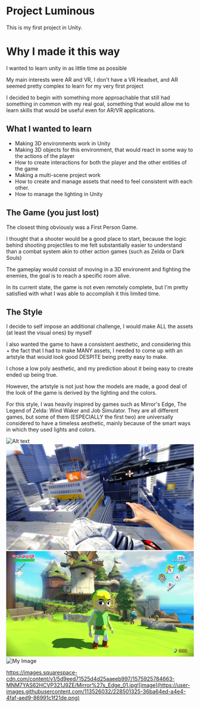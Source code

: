 # Project Luminous

This is my first project in Unity.



# Why I made it this way

I wanted to learn unity in as little time as possible

My main interests were AR and VR, I don't have a VR Headset, and AR seemed pretty complex to learn for my very first project

I decided to begin with something more approachable that still had something in common with my real goal, something that would allow me to learn skills that would be useful even for AR/VR applications.



## What I wanted to learn

- Making 3D environments work in Unity
- Making 3D objects for this environment, that would react in some way to the actions of the player
- How to create interactions for both the player and the other entities of the game
- Making a multi-scene project work
- How to create and manage assets that need to feel consistent with each other.
- How to manage the lighting in Unity



## The Game (you just lost)

The closest thing obviously was a First Person Game.

I thought that a shooter would be a good place to start, because the logic behind shooting projectiles to me felt substantially easier to understand than a combat system akin to other action games (such as Zelda or Dark Souls)

The gameplay would consist of moving in a 3D environemt and fighting the enemies, the goal is to reach a specific room alive.

In its current state, the game is not even remotely complete, but I'm pretty satisfied with what I was able to accomplish it this limited time.



## The Style

I decide to self impose an additional challenge, I would make ALL the assets (at least the visual ones) by myself

I also wanted the game to have a consistent aesthetic, and considering this + the fact that I had to make MANY assets, I needed to come up with an artstyle that would look good DESPITE being pretty easy to make.

I chose a low poly aesthetic, and my prediction about it being easy to create ended up being true.

However, the artstyle is not just how the models are made, a good deal of the look of the game is derived by the lighting and the colors.

For this style, I was heavily inspired by games such as Mirror's Edge, The Legend of Zelda: Wind Waker and Job Simulator. They are all different games, but some of them (ESPECIALLY the first two) are universally considered to have a timeless aesthetic, mainly because of the smart ways in which they used lights and colors.

![Alt text](/posts/path/to/img.jpg "Optional title")
![My Image](picMirror'sEdge.jpg)
![My Image](picWindWaker.jpg)
![My Image](picJobSimulator.jpg)

https://images.squarespace-cdn.com/content/v1/5d9eed71525d4d25aaeeb997/1575925784663-MNM7YAS62HCVP321J9ZE/Mirror%27s_Edge_01.jpg![image](https://user-images.githubusercontent.com/113526032/228501325-36ba64ed-a4e4-4faf-aed9-86991c1f21de.png)

